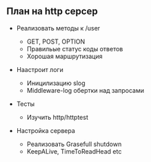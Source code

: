 ## План на http серсер
- Реализовать методы к /user
    - GET, POST, OPTION
    - Правильые статус коды ответов
    - Хорошая маршрутизация
- Наастроит логи
    - Иницилизацию slog
    - Middleware-log обертки над запросами 
- Тесты
    - Изучить http/httptest

- Настройка сервера
    - Реализовать Grasefull shutdown
    - KeepALive,  TimeToReadHead etc